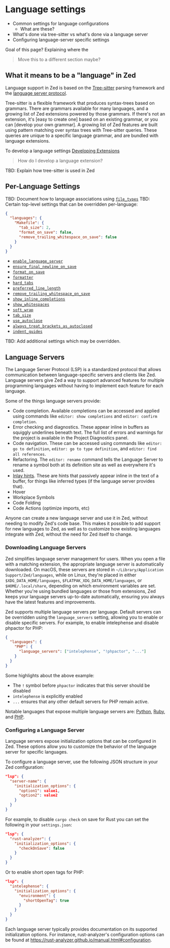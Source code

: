 # Language settings

- Common settings for language configurations
  - What are these?
- What's done via tree-sitter vs what's done via a language server
- Configuring language-server specific settings


Goal of this page?
Explaining where the


> Move this to a different section maybe?

## What it means to be a "language" in Zed

Language support in Zed is based on the [Tree-sitter](./tree-sitter.md) parsing framework and the [language server protocol](#language-servers).

Tree-sitter is a flexible framework that produces syntax-trees based on grammars. There are grammars available for many languages, and a growing list of Zed extensions powered by those grammars. If there's not an extension, it's [easy to create one] based on an existing grammar, or you can [develop your own grammar]. A growing list of Zed features are built using pattern matching over syntax trees with Tree-sitter queries. These queries are unique to a specific language grammar, and are bundled with language extensions.

To develop a language settings [Developing Extensions](development/languages.md)

> How do I develop a language extension?

TBD: Explain how tree-sitter is used in Zed

## Per-Language Settings

TBD: Document how to language associations using [`file_types`](./configuring-zed.md#file-types)
TBD: Certain top-level settings that can be overridden per-language:

```json
{
  "languages": {
    "Makefile": {
      "tab_size": 2,
      "format_on_save": false,
      "remove_trailing_whitespace_on_save": false
    }
  }
}
```

- [`enable_language_server`](./configuring-zed.md#enable-language-server)
- [`ensure_final_newline_on_save`](./configuring-zed.md#ensure-final-newline-on-save)
- [`format_on_save`](./configuring-zed.md#format-on-save)
- [`formatter`](./configuring-zed.md#formatter)
- [`hard_tabs`](./configuring-zed.md#hard-tabs)
- [`preferred_line_length`](./configuring-zed.md#preferred-line-length)
- [`remove_trailing_whitespace_on_save`](./configuring-zed.md#remove-trailing-whitespace-on-save)
- [`show_inline_completions`](./configuring-zed.md#show-inline-completions)
- [`show_whitespaces`](./configuring-zed.md#show-whitespaces)
- [`soft_wrap`](./configuring-zed.md#soft-wrap)
- [`tab_size`](./configuring-zed.md#tab-size)
- [`use_autoclose`](./configuring-zed.md#auto-close)
- [`always_treat_brackets_as_autoclosed`](./configuring-zed.md#always-treat-brackets-as-autoclosed)
- [`indent_guides`](./configuring-zed.md#indent-guides)

TBD: Add additional settings which may be overridden.

## Language Servers

The Language Server Protocol (LSP) is a standardized protocol that allows communication between language-specific servers and clients like Zed.
Language servers give Zed a way to support advanced features for multiple programming languages without having to implement each feature for each language.

Some of the things language servers provide:

- Code completion. Available completions can be accessed and applied using commands like `editor: show completions` and `editor: confirm completion`.
- Error checking and diagnostics. These appear inline in buffers as squiggly underlines beneath text. The full list of errors and warnings for the project is available in the Project Diagnostics panel.
- Code navigation. These can be accessed using commands like `editor: go to definition`, `editor: go to type definition`, and `editor: find all references`.
- Refactoring. The `editor: rename` command tells the Language Server to rename a symbol both at its definition site as well as everywhere it's used.
- [Inlay hints](./docs/configuring-zed#inlay-hints). These are hints that passively appear inline in the text of a buffer, for things like inferred types (if the language server provides that).
- Hover
- Workplace Symbols
- Code Folding
- Code Actions (optimize imports, etc)

Anyone can create a new language server and use it in Zed, without needing to modify Zed's code base.
This makes it possible to add support for new languages to Zed, as well as to customize how existing
languages integrate with Zed, without the need for Zed itself to change.

### Downloading Language Servers

Zed simplifies language server management for users. When you open a file with a matching extension, the
appropriate language server is automatically downloaded. On macOS, these servers are stored in
`~/Library/Application Support/Zed/languages`,  while on Linux, they're placed in either `$XDG_DATA_HOME/languages`,
`$FLATPAK_XDG_DATA_HOME/languages`, or  `$HOME/.local/share`, depending on which environment variables are set.
Whether you're using bundled languages or those from extensions, Zed keeps your language servers up-to-date
automatically, ensuring you always have the latest features and improvements.

Zed supports multiple language servers per language. Default servers can be overridden using the `language_servers` setting, allowing you to enable or disable specific servers. For example, to enable intelephense and disable phpactor for PHP:

```json
{
  "languages": {
    "PHP": {
      "language_servers": ["intelephense", "!phpactor", "..."]
    }
  }
}
```

Some highlights about the above example:

- The `!` symbol before `phpactor` indicates that this server should be disabled
- `intelephense` is explicitly enabled
- `...` ensures that any other default servers for PHP remain active.

Notable languages that expose multiple language servers are: [Python](./languages/python.md), [Ruby](./languages/ruby.md), and [PHP](./languages/php.md).

### Configuring a Language Server

Language servers expose initialization options that can be configured in Zed. These options allow you to customize the behavior of the language server for specific languages.

To configure a language server, use the following JSON structure in your Zed configuration:

```json
"lsp": {
  "server-name": {
    "initialization_options": {
      "option1": value1,
      "option2": value2
    }
  }
}
```

For example, to disable `cargo check` on save for Rust you can set the following in your `settings.json`:

```json
"lsp": {
  "rust-analyzer": {
    "initialization_options": {
      "checkOnSave": false
    }
  }
}
```

Or to enable short open tags for PHP:

```json
"lsp": {
  "intelephense": {
    "initialization_options": {
      "environment": {
        "shortOpenTag": true
      }
    }
  }
}
```

Each language server typically provides documentation on its supported initialization options. For instance, rust-analyzer's configuration options can be found at https://rust-analyzer.github.io/manual.html#configuration.
